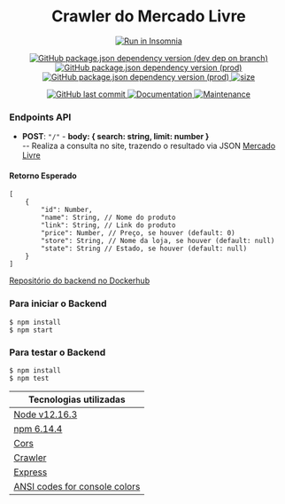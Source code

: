 <h1 align="center">Crawler do Mercado Livre</h1>

<p align="center">
<a href="https://insomnia.rest/run/?label=&uri=https://github.com/hpbonfim/Crawler-Mercado-Livre/collection.json" target="_blank">
<img src="https://insomnia.rest/images/run.svg" alt="Run in Insomnia">
</a>

<p align="center">
<a href="https://github.com/hpbonfim/Crawler-Mercado-Livre#readme">
<img alt="GitHub package.json dependency version (dev dep on branch)" src="https://img.shields.io/github/package-json/dependency-version/hpbonfim/Crawler-Mercado-Livre/dev/jest">
</a>

<a href="https://github.com/hpbonfim/Crawler-Mercado-Livre#readme">
<img alt="GitHub package.json dependency version (prod)" src="https://img.shields.io/github/package-json/dependency-version/hpbonfim/Crawler-Mercado-Livre/crawler">
</a>

<a href="https://github.com/hpbonfim/Crawler-Mercado-Livre#readme">
<img alt="GitHub package.json dependency version (prod)" src="https://img.shields.io/github/package-json/dependency-version/hpbonfim/Crawler-Mercado-Livre/express">
</a>

<a href="https://github.com/hpbonfim/Crawler-Mercado-Livre#readme">
<img alt="size" src="https://img.shields.io/github/repo-size/hpbonfim/Crawler-Mercado-Livre"/>
</a>
</p>

<p align="center">
<a href="https://github.com/hpbonfim/Crawler-Mercado-Livre/commits/master">
<img alt="GitHub last commit" src="https://img.shields.io/github/last-commit/hpbonfim/Crawler-Mercado-Livre">
</a>

<a href="https://github.com/hpbonfim/Crawler-Mercado-Livre#readme">
<img alt="Documentation" src="https://img.shields.io/badge/documentation-yes-brightgreen.svg" target="https://github.com/hpbonfim/Crawler-Mercado-Livre#readme" />
</a>

<a href="https://github.com/hpbonfim/Crawler-Mercado-Livre/graphs/commit-activity">
<img alt="Maintenance" src="https://img.shields.io/badge/Maintained%3F-yes-green.svg" target="https://github.com/hpbonfim/Crawler-Mercado-Livre#readme" />
</a>
</p>

</p>




### Endpoints API


- **POST**: `"/"` - **body: { search: string, limit: number }**   
-- Realiza a consulta no site, trazendo o resultado via JSON [Mercado Livre](https://lista.mercadolivre.com.br/${search})

#### Retorno Esperado
```
[
    {
        "id": Number,
        "name": String, // Nome do produto
        "link": String, // Link do produto
        "price": Number, // Preço, se houver (default: 0)
        "store": String, // Nome da loja, se houver (default: null)
        "state": String // Estado, se houver (default: null)
    }
]
```


[Repositório do backend no Dockerhub](https://hub.docker.com/repository/docker/hpbonfim/crawler-mercadolivre)

### Para iniciar o Backend


``` 
$ npm install
$ npm start
```

### Para testar o Backend

``` 
$ npm install
$ npm test
```



|Tecnologias utilizadas  |
|---------|
|[Node v12.16.3](https://nodejs.org/en/)     |
|[npm  6.14.4](https://www.npmjs.com/)    |
|[Cors](https://www.npmjs.com/package/cors)     |
|[Crawler](https://www.npmjs.com/package/crawler)   |
|[Express](https://www.npmjs.com/package/express)   |
|[ANSI codes for console colors](https://gist.github.com/hpbonfim/d54624baaecb0e8fae3da63075c94f7a)|

